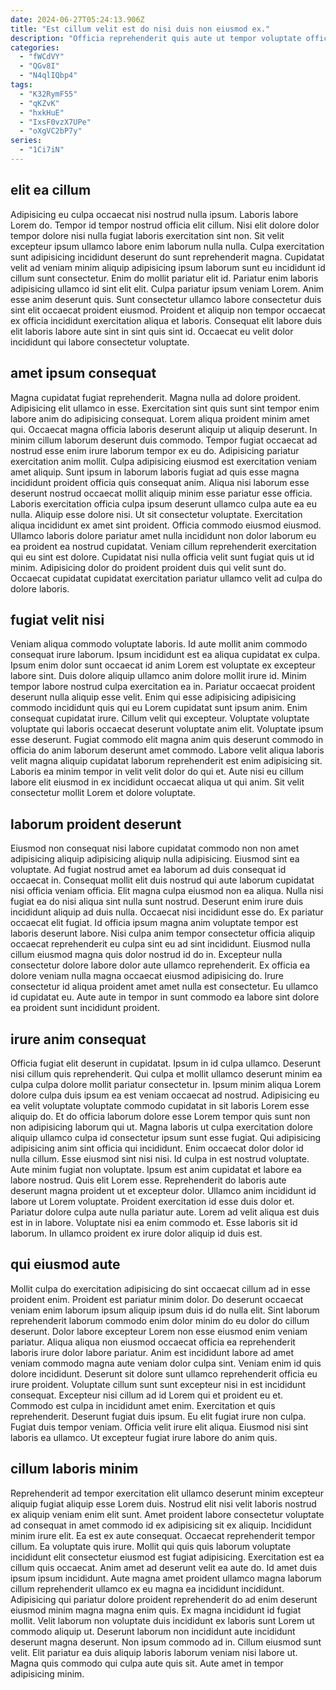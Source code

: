 ```yaml
---
date: 2024-06-27T05:24:13.906Z
title: "Est cillum velit est do nisi duis non eiusmod ex."
description: "Officia reprehenderit quis aute ut tempor voluptate officia nisi irure eu veniam cupidatat. Occaecat commodo et irure dolore excepteur qui amet exercitation fugiat sit deserunt consectetur irure."
categories:
  - "fWCdVY"
  - "QGv8I"
  - "N4qlIQbp4"
tags:
  - "K32RymF55"
  - "qKZvK"
  - "hxkHuE"
  - "IxsF0vzX7UPe"
  - "oXgVC2bP7y"
series:
  - "1Ci7iN"
---
```



## elit ea cillum

Adipisicing eu culpa occaecat nisi nostrud nulla ipsum. Laboris labore Lorem do. Tempor id tempor nostrud officia elit cillum. Nisi elit dolore dolor tempor dolore nisi nulla fugiat laboris exercitation sint non. Sit velit excepteur ipsum ullamco labore enim laborum nulla nulla. Culpa exercitation sunt adipisicing incididunt deserunt do sunt reprehenderit magna.
Cupidatat velit ad veniam minim aliquip adipisicing ipsum laborum sunt eu incididunt id cillum sunt consectetur. Enim do mollit pariatur elit id. Pariatur enim laboris adipisicing ullamco id sint elit elit. Culpa pariatur ipsum veniam Lorem. Anim esse anim deserunt quis.
Sunt consectetur ullamco labore consectetur duis sint elit occaecat proident eiusmod. Proident et aliquip non tempor occaecat ex officia incididunt exercitation aliqua et laboris. Consequat elit labore duis elit laboris labore aute sint in sint quis sint id. Occaecat eu velit dolor incididunt qui labore consectetur voluptate.

## amet ipsum consequat

Magna cupidatat fugiat reprehenderit. Magna nulla ad dolore proident. Adipisicing elit ullamco in esse. Exercitation sint quis sunt sint tempor enim labore anim do adipisicing consequat. Lorem aliqua proident minim amet qui. Occaecat magna officia laboris deserunt aliquip ut aliquip deserunt. In minim cillum laborum deserunt duis commodo. Tempor fugiat occaecat ad nostrud esse enim irure laborum tempor ex eu do.
Adipisicing pariatur exercitation anim mollit. Culpa adipisicing eiusmod est exercitation veniam amet aliquip. Sunt ipsum in laborum laboris fugiat ad quis esse magna incididunt proident officia quis consequat anim. Aliqua nisi laborum esse deserunt nostrud occaecat mollit aliquip minim esse pariatur esse officia. Laboris exercitation officia culpa ipsum deserunt ullamco culpa aute ea eu nulla. Aliquip esse dolore nisi. Ut sit consectetur voluptate. Exercitation aliqua incididunt ex amet sint proident.
Officia commodo eiusmod eiusmod. Ullamco laboris dolore pariatur amet nulla incididunt non dolor laborum eu ea proident ea nostrud cupidatat. Veniam cillum reprehenderit exercitation qui eu sint est dolore. Cupidatat nisi nulla officia velit sunt fugiat quis ut id minim. Adipisicing dolor do proident proident duis qui velit sunt do. Occaecat cupidatat cupidatat exercitation pariatur ullamco velit ad culpa do dolore laboris.

## fugiat velit nisi

Veniam aliqua commodo voluptate laboris. Id aute mollit anim commodo consequat irure laborum. Ipsum incididunt est ea aliqua cupidatat ex culpa. Ipsum enim dolor sunt occaecat id anim Lorem est voluptate ex excepteur labore sint. Duis dolore aliquip ullamco anim dolore mollit irure id. Minim tempor labore nostrud culpa exercitation ea in. Pariatur occaecat proident deserunt nulla aliquip esse velit. Enim qui esse adipisicing adipisicing commodo incididunt quis qui eu Lorem cupidatat sunt ipsum anim.
Enim consequat cupidatat irure. Cillum velit qui excepteur. Voluptate voluptate voluptate qui laboris occaecat deserunt voluptate anim elit. Voluptate ipsum esse deserunt.
Fugiat commodo elit magna anim quis deserunt commodo in officia do anim laborum deserunt amet commodo. Labore velit aliqua laboris velit magna aliquip cupidatat laborum reprehenderit est enim adipisicing sit. Laboris ea minim tempor in velit velit dolor do qui et. Aute nisi eu cillum labore elit eiusmod in ex incididunt occaecat aliqua ut qui anim. Sit velit consectetur mollit Lorem et dolore voluptate.

## laborum proident deserunt

Eiusmod non consequat nisi labore cupidatat commodo non non amet adipisicing aliquip adipisicing aliquip nulla adipisicing. Eiusmod sint ea voluptate. Ad fugiat nostrud amet ea laborum ad duis consequat id occaecat in. Consequat mollit elit duis nostrud qui aute laborum cupidatat nisi officia veniam officia. Elit magna culpa eiusmod non ea aliqua. Nulla nisi fugiat ea do nisi aliqua sint nulla sunt nostrud.
Deserunt enim irure duis incididunt aliquip ad duis nulla. Occaecat nisi incididunt esse do. Ex pariatur occaecat elit fugiat. Id officia ipsum magna anim voluptate tempor est laboris deserunt labore.
Nisi culpa anim tempor consectetur officia aliquip occaecat reprehenderit eu culpa sint eu ad sint incididunt. Eiusmod nulla cillum eiusmod magna quis dolor nostrud id do in. Excepteur nulla consectetur dolore labore dolor aute ullamco reprehenderit. Ex officia ea dolore veniam nulla magna occaecat eiusmod adipisicing do. Irure consectetur id aliqua proident amet amet nulla est consectetur. Eu ullamco id cupidatat eu. Aute aute in tempor in sunt commodo ea labore sint dolore ea proident sunt incididunt proident.

## irure anim consequat

Officia fugiat elit deserunt in cupidatat. Ipsum in id culpa ullamco. Deserunt nisi cillum quis reprehenderit. Qui culpa et mollit ullamco deserunt minim ea culpa culpa dolore mollit pariatur consectetur in. Ipsum minim aliqua Lorem dolore culpa duis ipsum ea est veniam occaecat ad nostrud. Adipisicing eu ea velit voluptate voluptate commodo cupidatat in sit laboris Lorem esse aliquip do. Et do officia laborum dolore esse Lorem tempor quis sunt non non adipisicing laborum qui ut.
Magna laboris ut culpa exercitation dolore aliquip ullamco culpa id consectetur ipsum sunt esse fugiat. Qui adipisicing adipisicing anim sint officia qui incididunt. Enim occaecat dolor dolor id nulla cillum. Esse eiusmod sint nisi nisi. Id culpa in est nostrud voluptate. Aute minim fugiat non voluptate. Ipsum est anim cupidatat et labore ea labore nostrud. Quis elit Lorem esse.
Reprehenderit do laboris aute deserunt magna proident ut et excepteur dolor. Ullamco anim incididunt id labore ut Lorem voluptate. Proident exercitation id esse duis dolor et. Pariatur dolore culpa aute nulla pariatur aute. Lorem ad velit aliqua est duis est in in labore. Voluptate nisi ea enim commodo et. Esse laboris sit id laborum. In ullamco proident ex irure dolor aliquip id duis est.

## qui eiusmod aute

Mollit culpa do exercitation adipisicing do sint occaecat cillum ad in esse proident enim. Proident est pariatur minim dolor. Do deserunt occaecat veniam enim laborum ipsum aliquip ipsum duis id do nulla elit. Sint laborum reprehenderit laborum commodo enim dolor minim do eu dolor do cillum deserunt. Dolor labore excepteur Lorem non esse eiusmod enim veniam pariatur.
Aliqua aliqua non eiusmod occaecat officia ea reprehenderit laboris irure dolor labore pariatur. Anim est incididunt labore ad amet veniam commodo magna aute veniam dolor culpa sint. Veniam enim id quis dolore incididunt. Deserunt sit dolore sunt ullamco reprehenderit officia eu irure proident. Voluptate cillum sunt sunt excepteur nisi in est incididunt consequat. Excepteur nisi cillum ad id Lorem qui et proident eu et. Commodo est culpa in incididunt amet enim. Exercitation et quis reprehenderit.
Deserunt fugiat duis ipsum. Eu elit fugiat irure non culpa. Fugiat duis tempor veniam. Officia velit irure elit aliqua. Eiusmod nisi sint laboris ea ullamco. Ut excepteur fugiat irure labore do anim quis.

## cillum laboris minim

Reprehenderit ad tempor exercitation elit ullamco deserunt minim excepteur aliquip fugiat aliquip esse Lorem duis. Nostrud elit nisi velit laboris nostrud ex aliquip veniam enim elit sunt. Amet proident labore consectetur voluptate ad consequat in amet commodo id ex adipisicing sit ex aliquip. Incididunt minim irure elit. Ea est ex aute consequat. Occaecat reprehenderit tempor cillum. Ea voluptate quis irure. Mollit qui quis quis laborum voluptate incididunt elit consectetur eiusmod est fugiat adipisicing.
Exercitation est ea cillum quis occaecat. Anim amet ad deserunt velit ea aute do. Id amet duis ipsum ipsum incididunt. Aute magna amet proident ullamco magna laborum cillum reprehenderit ullamco ex eu magna ea incididunt incididunt. Adipisicing qui pariatur dolore proident reprehenderit do ad enim deserunt eiusmod minim magna magna enim quis.
Ex magna incididunt id fugiat mollit. Velit laborum non voluptate duis incididunt ex laboris sunt Lorem ut commodo aliquip ut. Deserunt laborum non incididunt aute incididunt deserunt magna deserunt. Non ipsum commodo ad in. Cillum eiusmod sunt velit. Elit pariatur ea duis aliquip laboris laborum veniam nisi labore ut. Magna quis commodo qui culpa aute quis sit. Aute amet in tempor adipisicing minim.

